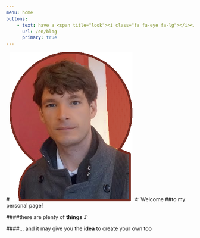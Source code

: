 ```yaml
---
menu: home
buttons:
    - text: have a <span title="look"><i class="fa fa-eye fa-lg"></i></span>
      url: /en/blog
      primary: true
---
```


#[![Me](front-page.png?resize=110,133.6 "who am I?")](/about) <style> h1 {letter-spacing: -1px; font-family: Steinem}</style>☆ Welcome
##to my personal page!

####there are plenty of **things** ♪

####... and it may give you the **idea** to create your own too



